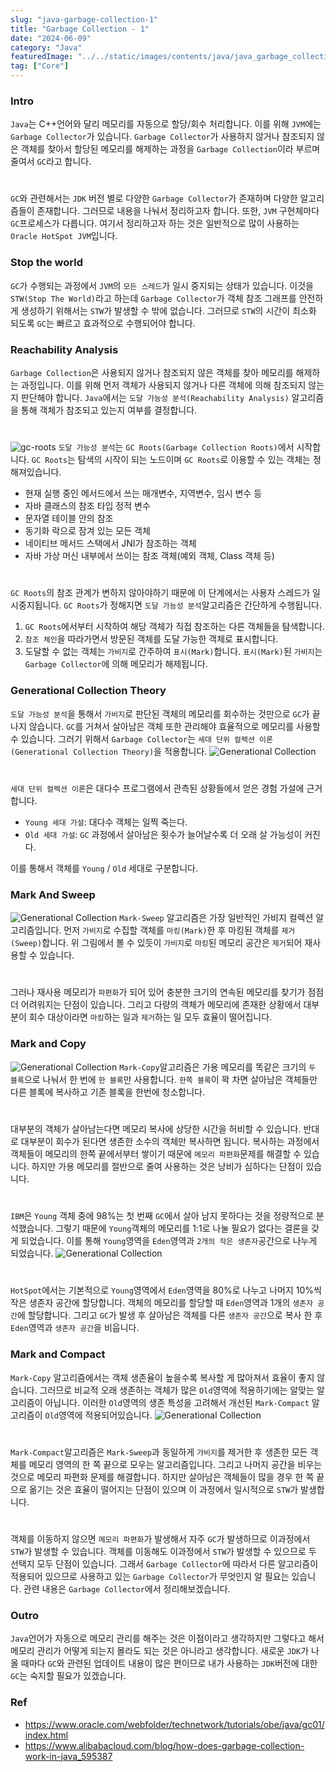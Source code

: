 ```yaml
---
slug: "java-garbage-collection-1"
title: "Garbage Collection - 1"
date: "2024-06-09"
category: "Java"
featuredImage: "../../static/images/contents/java/java_garbage_collection.png"
tag: ["Core"]
---
```


### Intro
`Java`는 C++언어와 달리 메모리를 자동으로 할당/회수 처리합니다.
이를 위해 `JVM`에는 `Garbage Collector`가 있습니다.
`Garbage Collector`가 사용하지 않거나 참조되지 않은 객체를 찾아서 할당된 메모리를 해제하는 과정을 
`Garbage Collection`이라 부르며 줄여서 `GC`라고 합니다.
#  
`GC`와 관련해서는 `JDK` 버전 별로 다양한 `Garbage Collector`가 존재하며 다양한 알고리즘들이 존재합니다. 
그러므로 내용을 나눠서 정리하고자 합니다. 또한, `JVM` 구현체마다 `GC`프로세스가 다릅니다. 
여기서 정리하고자 하는 것은 일반적으로 많이 사용하는 `Oracle HotSpot JVM`입니다.

### Stop the world
`GC`가 수행되는 과정에서 `JVM`의 `모든 스레드`가 일시 중지되는 상태가 있습니다. 
이것을 `STW(Stop The World)`라고 하는데 
`Garbage Collector`가 객체 참조 그래프를 안전하게 생성하기 위해서는 `STW`가 발생할 수 밖에 없습니다.
그러므로 `STW`의 시간이 최소화 되도록 `GC`는 빠르고 효과적으로 수행되어야 합니다.

### Reachability Analysis
`Garbage Collection`은 사용되지 않거나 참조되지 않은 객체를 찾아 메모리를 해제하는 과정입니다. 
이를 위해 먼저 객체가 사용되지 않거나 다른 객체에 의해 참조되지 않는지 판단해야 합니다. 
`Java`에서는 `도달 가능성 분석(Reachability Analysis)` 알고리즘을 통해 객체가 참조되고 있는지 여부를 결정합니다.
# 
![gc-roots](../../static/images/contents/java/java_gc_roots.png)
`도달 가능성 분석`는 `GC Roots(Garbage Collection Roots)`에서 시작합니다. 
`GC Roots`는 탐색의 시작이 되는 노드이며 `GC Roots`로 이용할 수 있는 객체는 정해져있습니다.
- 현재 실행 중인 메서드에서 쓰는 매개변수, 지역변수, 임시 변수 등
- 자바 클래스의 참조 타입 정적 변수
- 문자열 테이블 안의 참조 
- 동기화 락으로 잠겨 있는 모든 객체
- 네이티브 메서드 스택에서 JNI가 참조하는 객체
- 자바 가상 머신 내부에서 쓰이는 참조 객체(예외 객체, Class 객체 등)
#
`GC Roots`의 참조 관계가 변하지 않아야하기 때문에 이 단계에서는 사용자 스레드가 일시중지됩니다.
`GC Roots`가 정해지면 `도달 가능성 분석`알고리즘은 간단하게 수행됩니다.
1. `GC Roots`에서부터 시작하여 해당 객체가 직접 참조하는 다른 객체들을 탐색합니다.
2. `참조 체인`을 따라가면서 방문된 객체를 도달 가능한 객체로 표시합니다.
3. 도달할 수 없는 객체는 `가비지`로 간주하여 `표시(Mark)`합니다.
`표시(Mark)`된 `가비지`는 `Garbage Collector`에 의해 메모리가 해제됩니다.

### Generational Collection Theory
`도달 가능성 분석`을 통해서 `가비지`로 판단된 객체의 메모리를 회수하는 것만으로 `GC`가 끝나지 않습니다.
`GC`를 거쳐서 살아남은 객체 또한 관리해야 효율적으로 메모리를 사용할 수 있습니다.
그러기 위해서 `Garbage Collector`는 `세대 단위 컬렉션 이론(Generational Collection Theory)`을 적용합니다.
![Generational Collection](../../static/images/contents/java/java_generational_collection.png)
#
`세대 단위 컬렉션 이론`은 대다수 프로그램에서 관측된 상황들에서 얻은 경험 가설에 근거합니다.
- `Young 세대 가설`: 대다수 객체는 일찍 죽는다.
- `Old 세대 가설`: `GC` 과정에서 살아남은 횟수가 늘어날수록 더 오래 살 가능성이 커진다.

이를 통해서 객체를 `Young` / `Old` 세대로 구분합니다.

### Mark And Sweep
![Generational Collection](../../static/images/contents/java/java_mark_and_sweep.png) 
`Mark-Sweep` 알고리즘은 가장 일반적인 가비지 컬렉션 알고리즘입니다.
먼저 `가비지`로 수집할 객체를 `마킹(Mark)`한 후 마킹된 객체를 `제거(Sweep)`합니다.
위 그림에서 볼 수 있듯이 `가비지`로 `마킹`된 메모리 공간은 `제거`되어 재사용할 수 있습니다.
#
그러나 재사용 메모리가 `파편화`가 되어 있어 충분한 크기의 연속된 메모리를 찾기가 점점 더 어려워지는 단점이 있습니다.
그리고 다량의 객체가 메모리에 존재한 상황에서 대부분이 회수 대상이라면 `마킹`하는 일과 `제거`하는 일 모두 효율이 떨어집니다.

### Mark and Copy
![Generational Collection](../../static/images/contents/java/java_mark_and_copy.png)
`Mark-Copy`알고리즘은 가용 메모리를 똑같은 크기의 `두 블록`으로 나눠서 한 번에 `한 블록`만 사용합니다.
`한쪽 블록`이 꽉 차면 살아남은 객체들만 다른 블록에 복사하고 기존 블록을 한번에 청소합니다.
#
대부분의 객체가 살아남는다면 메모리 복사에 상당한 시간을 허비할 수 있습니다. 
반대로 대부분이 회수가 된다면 생존한 소수의 객체만 복사하면 됩니다. 
복사하는 과정에서 객체들이 메모리의 한쪽 끝에서부터 쌓이기 때문에 `메모리 파편화`문제를 해결할 수 있습니다.
하지만 가용 메모리를 절반으로 줄여 사용하는 것은 낭비가 심하다는 단점이 있습니다.
# 
`IBM`은 `Young` 객체 중에 98%는 첫 번째 `GC`에서 살아 남지 못하다는 것을 정량적으로 분석했습니다.
그렇기 때문에 `Young`객체의 메모리를 1:1로 나눌 필요가 없다는 결론을 갖게 되었습니다.
이를 통해 `Young`영역을 `Eden`영역과 `2개의 작은 생존자`공간으로 나누게 되었습니다.
![Generational Collection](../../static/images/contents/java/java_heap_generation.png)
#
`HotSpot`에서는 기본적으로 `Young`영역에서 `Eden`영역을 80%로 나누고 나머지 10%씩 작은 생존자 공간에 할당합니다.
객체의 메모리를 할당할 때 `Eden`영역과 1개의 `생존자 공간`에 할당합니다. 
그리고 `GC`가 발생 후 살아남은 객체를 다른 `생존자 공간`으로 복사 한 후 `Eden`영역과 `생존자 공간`을 비웁니다. 

### Mark and Compact
`Mark-Copy` 알고리즘에서는 객체 생존율이 높을수록 복사할 게 많아져서 효율이 좋지 않습니다. 
그러므로 비교적 오래 생존하는 객체가 많은 `Old`영역에 적용하기에는 알맞는 알고리즘이 아닙니다.
이러한 `Old`영역의 생존 특성을 고려해서 개선된 `Mark-Compact` 알고리즘이 `Old`영역에 적용되어있습니다.
![Generational Collection](../../static/images/contents/java/java_mark_and_compact.png)
#
`Mark-Compact`알고리즘은 `Mark-Sweep`과 동일하게 `가비지`를 제거한 후 
생존한 모든 객체를 메모리 영역의 한 쪽 끝으로 모우는 알고리즘입니다.
그리고 나머지 공간을 비우는 것으로 메모리 파편화 문제를 해결합니다.
하지만 살아남은 객체들이 많을 경우 한 쪽 끝으로 옮기는 것은 효율이 떨어지는 단점이 있으며 
이 과정에서 일시적으로 `STW`가 발생합니다.
#
객체를 이동하지 않으면 `메모리 파편화`가 발생해서 자주 `GC`가 발생하므로 이과정에서 `STW`가 발생할 수 있습니다. 
객체를 이동해도 이과정에서 `STW`가 발생할 수 있으므로 두 선택지 모두 단점이 있습니다.
그래서 `Garbage Collector`에 따라서 다른 알고리즘이 적용되어 있으므로 사용하고 있는 `Garbage Collector`가 무엇인지 알 필요는 있습니다.
관련 내용은 `Garbage Collector`에서 정리해보겠습니다.

### Outro
`Java`언어가 자동으로 메모리 관리를 해주는 것은 이점이라고 생각하지만 그렇다고 해서 메모리 관리가 어떻게 되는지 몰라도 되는 것은 아니라고 생각합니다.
새로운 `JDK`가 나올 때마다 `GC`와 관련된 업데이트 내용이 많은 편이므로 내가 사용하는 `JDK`버전에 대한 `GC`는 숙지할 필요가 있겠습니다.





### Ref
- https://www.oracle.com/webfolder/technetwork/tutorials/obe/java/gc01/index.html
- https://www.alibabacloud.com/blog/how-does-garbage-collection-work-in-java_595387